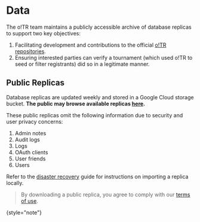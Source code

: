 # Data

The o!TR team maintains a publicly accessible archive of database replicas to support two key objectives:

1. Facilitating development and contributions to the official [o!TR repositories](https://github.com/osu-tournament-rating/).
2. Ensuring interested parties can verify a tournament (which used o!TR to seed or filter registrants) did so in a legitimate manner.

## Public Replicas

Database replicas are updated weekly and stored in a Google Cloud storage bucket. **The public may browse available replicas [here](https://data.otr.stagec.xyz/).**

These public replicas omit the following information due to security and user privacy concerns:

1. Admin notes
2. Audit logs
3. Logs
4. OAuth clients
5. User friends
6. Users

Refer to the [disaster recovery](Disaster-Recovery.md#restore-the-database) guide for instructions on importing a replica locally.

> By downloading a public replica, you agree to comply with our [terms of use](https://data.otr.stagec.xyz/).
>
{style="note"}

